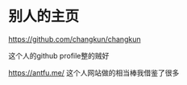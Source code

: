 # 别人的主页

<https://github.com/changkun/changkun>

这个人的github profile整的贼好

<https://antfu.me/>
这个人网站做的相当棒我借鉴了很多

